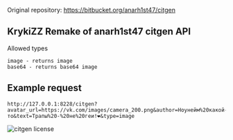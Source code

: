 Original repository: https://bitbucket.org/anarh1st47/citgen
## KrykiZZ Remake of anarh1st47 citgen API

Allowed types
```
image - returns image
base64 - returns base64 image
```

## Example request
```
http://127.0.0.1:8228/citgen?avatar_url=https://vk.com/images/camera_200.png&author=Ноунейм%20какой-то&text=Трапы%20-%20не%20геи!❤&type=image
```
![citgen license](https://pp.userapi.com/c637723/v637723873/3c404/aJKNv3475Ac.jpg)